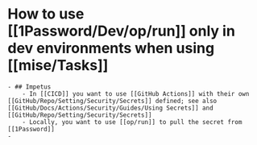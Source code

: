 # How to use [[1Password/Dev/op/run]] only in dev environments when using [[mise/Tasks]]
	- ## Impetus
		- In [[CICD]] you want to use [[GitHub Actions]] with their own [[GitHub/Repo/Setting/Security/Secrets]] defined; see also [[GitHub/Docs/Actions/Security/Guides/Using Secrets]] and [[GitHub/Repo/Setting/Security/Secrets]]
		- Locally, you want to use [[op/run]] to pull the secret from [[1Password]]
	-